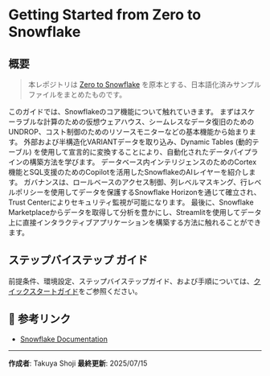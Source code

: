 # Getting Started from Zero to Snowflake

## 概要

> 本レポジトリは [Zero to Snowflake](https://quickstarts.snowflake.com/guide/zero_to_snowflake) を原本とする、日本語化済みサンプルファイルをまとめたものです。

このガイドでは、Snowflakeのコア機能について触れていきます。
まずはスケーラブルな計算のための仮想ウェアハウス、シームレスなデータ復旧のためのUNDROP、コスト制御のためのリソースモニターなどの基本機能から始まります。
外部および半構造化VARIANTデータを取り込み、Dynamic Tables (動的テーブル) を使用して宣言的に変換することにより、自動化されたデータパイプラインの構築方法を学びます。
データベース内インテリジェンスのためのCortex機能とSQL支援のためのCopilotを活用したSnowflakeのAIレイヤーを紹介します。
ガバナンスは、ロールベースのアクセス制御、列レベルマスキング、行レベルポリシーを使用してデータを保護するSnowflake Horizonを通じて確立され、Trust Centerによりセキュリティ監視が可能になります。
最後に、Snowflake Marketplaceからデータを取得して分析を豊かにし、Streamlitを使用してデータ上に直接インタラクティブアプリケーションを構築する方法に触れることができます。

## ステップバイステップ ガイド

前提条件、環境設定、ステップバイステップガイド、および手順については、[クイックスタートガイド](https://quickstarts.snowflake.com/guide/zero_to_snowflake)をご参照ください。

## 🔗 参考リンク
- [Snowflake Documentation](https://docs.snowflake.com/)

--- 
**作成者**: Takuya Shoji 
**最終更新**: 2025/07/15